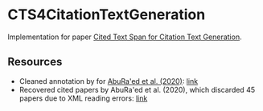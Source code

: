 # CTS4CitationTextGeneration

Implementation for paper [Cited Text Span for Citation Text Generation](https://arxiv.org/abs/2309.06365).

## Resources
* Cleaned annotation by for [AbuRa'ed et al. (2020)](https://aclanthology.org/2020.lrec-1.824/): [link](https://drive.google.com/file/d/1uExx2YqR1sUjBnZ4qx6kJ6-JqMKtQ41E/view?usp=drive_link)
* Recovered cited papers by AbuRa'ed et al. (2020), which discarded 45 papers due to XML reading errors: [link](https://drive.google.com/file/d/1HtADoVICfspsjMriTs_m5UIHjylkTCn7/view?usp=drive_link)
